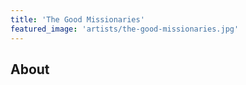 ```yaml
---
title: 'The Good Missionaries'
featured_image: 'artists/the-good-missionaries.jpg'
---
```


## About


